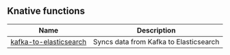 ## Knative functions

| Name                                                           | Description                            |
|----------------------------------------------------------------|----------------------------------------|
| [kafka-to-elasticsearch](./sync-search/kafka-to-elasticsearch) | Syncs data from Kafka to Elasticsearch |
